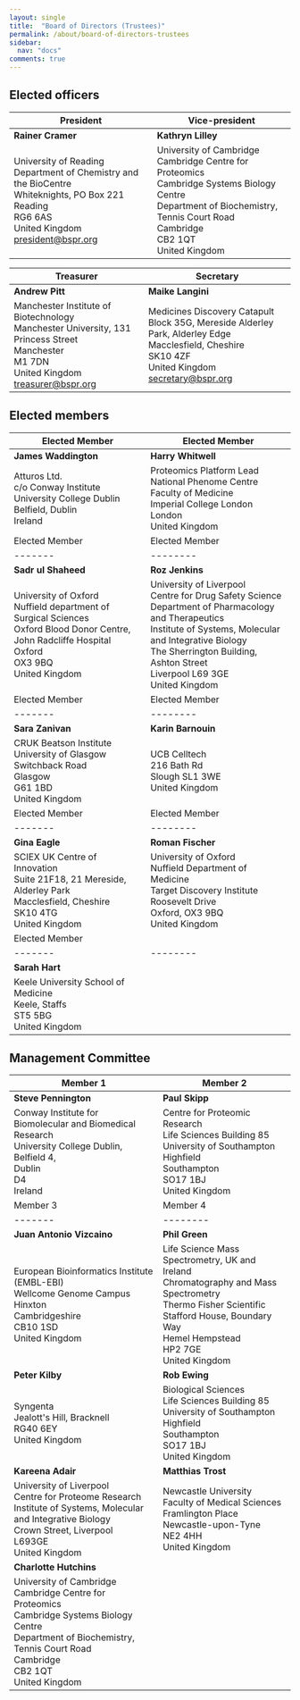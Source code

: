```yaml
---
layout: single
title:  "Board of Directors (Trustees)"
permalink: /about/board-of-directors-trustees
sidebar:
  nav: "docs"
comments: true
---
```




## Elected officers


|President | Vice-president |
|-------|--------|
| **Rainer Cramer**  | **Kathryn Lilley** |
| University of Reading <br> Department of Chemistry and the BioCentre<br>Whiteknights, PO Box 221<br>Reading<br>RG6 6AS<br>United Kingdom<br>president@bspr.org | University of Cambridge <br>Cambridge Centre for Proteomics <br>Cambridge Systems Biology Centre<br> Department of Biochemistry, Tennis Court Road <br> Cambridge <br>CB2 1QT <br>United Kingdom |

|Treasurer|Secretary |
|-------|--------|
| **Andrew Pitt** | **Maike Langini** |
| Manchester Institute of Biotechnology <br>Manchester University, 131 Princess Street<br>Manchester<br>M1 7DN<br>United Kingdom<br>treasurer@bspr.org |Medicines Discovery Catapult <br> Block 35G, Mereside Alderley Park, Alderley Edge <br> Macclesfield, Cheshire <br> SK10 4ZF <br>United Kingdom <br> secretary@bspr.org |

## Elected members

|Elected Member | Elected Member |
|-------|--------|
| **James Waddington** | **Harry Whitwell** |
|Atturos Ltd. <br>c/o Conway Institute <br>University College Dublin <br>Belfield, Dublin<br> Ireland | Proteomics Platform Lead<br>National Phenome Centre<br>Faculty of Medicine<br> Imperial College London <br>London <br>United Kingdom |
|Elected Member | Elected Member|
|-------|--------|
| **Sadr ul Shaheed**| **Roz Jenkins**|
|University of Oxford <br>Nuffield department of Surgical Sciences<br> Oxford Blood Donor Centre, John Radcliffe Hospital <br> Oxford <br>OX3 9BQ<br> United Kingdom|       University of Liverpool<br>Centre for Drug Safety Science<br>Department of Pharmacology and Therapeutics<br>Institute of Systems, Molecular and Integrative Biology<br>The Sherrington Building, Ashton Street<br>Liverpool L69 3GE<br>United Kingdom|
|Elected Member | Elected Member |
|-------|--------|
| **Sara Zanivan**| **Karin Barnouin**|
|CRUK Beatson Institute <br>University of Glasgow<br> Switchback Road <br>Glasgow <br>G61 1BD <br>United Kingdom|UCB Celltech<br> 216 Bath Rd<br> Slough SL1 3WE<br> United Kingdom|
|Elected Member | Elected Member |
|-------|--------|
| **Gina Eagle**| **Roman Fischer**|
|SCIEX UK Centre of Innovation <br>Suite 21F18, 21 Mereside, Alderley Park <br>Macclesfield, Cheshire <br>SK10 4TG <br>United Kingdom|University of Oxford <br>Nuffield Department of Medicine<br> Target Discovery Institute <br> Roosevelt Drive <br>Oxford, OX3 9BQ<br> United Kingdom|
|Elected Member ||
|-------|--------|
| **Sarah Hart**| |
|Keele University School of Medicine <br>Keele, Staffs <br>ST5 5BG <br>United Kingdom||

## Management Committee
|Member 1 | Member 2 |
|-------|--------|
| **Steve Pennington**| **Paul Skipp**|
|Conway Institute for Biomolecular and Biomedical Research<br> University College Dublin, Belfield 4,<br>Dublin<br>D4<br>Ireland|Centre for Proteomic Research<br> Life Sciences Building 85<br> University of Southampton <br> Highfield <br>Southampton<br>SO17 1BJ<br>United Kingdom|
|Member 3 | Member 4 |
|-------|--------|
| **Juan Antonio Vizcaino**| **Phil Green**|
|European Bioinformatics Institute (EMBL-EBI)<br> Wellcome Genome Campus <br>Hinxton <br> Cambridgeshire <br>CB10 1SD <br>United Kingdom|Life Science Mass Spectrometry, UK and Ireland <br>Chromatography and Mass Spectrometry<br> Thermo Fisher Scientific <br>Stafford House, Boundary Way <br>Hemel Hempstead<br> HP2 7GE<br> United Kingdom|
| **Peter Kilby**| **Rob Ewing**|
|Syngenta <br> Jealott's Hill, Bracknell<br> RG40 6EY <br> United Kingdom|Biological Sciences <br>Life Sciences Building 85<br> University of Southampton <br>Highfield <br> Southampton <br>SO17 1BJ<br> United Kingdom|
| **Kareena Adair**| **Matthias Trost**|
|University of Liverpool<br>Centre for Proteome Research<br>Institute of Systems, Molecular and Integrative Biology <br> Crown Street, Liverpool <br>L693GE<br> United Kingdom|Newcastle University<br> Faculty of Medical Sciences <br>Framlington Place<br> Newcastle-upon-Tyne <br>NE2 4HH<br> United Kingdom|
| **Charlotte Hutchins**| |
|University of Cambridge <br>Cambridge Centre for Proteomics <br>Cambridge Systems Biology Centre<br> Department of Biochemistry, Tennis Court Road <br> Cambridge <br>CB2 1QT <br>United Kingdom ||



